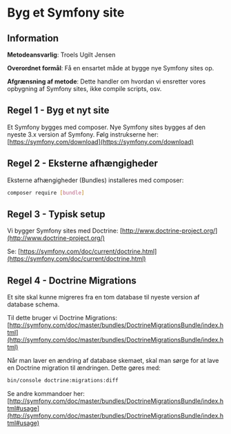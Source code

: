 # Byg et Symfony site

## Information

__Metodeansvarlig__: Troels Ugilt Jensen

__Overordnet formål__: Få en ensartet måde at bygge nye Symfony sites op.

__Afgrænsning af metode__: Dette handler om hvordan vi ensretter vores opbygning
af Symfony sites, ikke compile scripts, osv.

## Regel 1 - Byg et nyt site

Et Symfony bygges med composer. Nye Symfony sites bygges af den nyeste 3.x
version af Symfony. Følg instrukserne her:
[https://symfony.com/download](https://symfony.com/download)

## Regel 2 - Eksterne afhængigheder

Eksterne afhængigheder (Bundles) installeres med composer:

```sh
composer require [bundle]
```

## Regel 3 - Typisk setup

Vi bygger Symfony sites med Doctrine:
[http://www.doctrine-project.org/](http://www.doctrine-project.org/)

Se:
[https://symfony.com/doc/current/doctrine.html](https://symfony.com/doc/current/doctrine.html)

## Regel 4 - Doctrine Migrations

Et site skal kunne migreres fra en tom database til nyeste version af
database schema.

Til dette bruger vi Doctrine Migrations:
[http://symfony.com/doc/master/bundles/DoctrineMigrationsBundle/index.html](http://symfony.com/doc/master/bundles/DoctrineMigrationsBundle/index.html)

Når man laver en ændring af database skemaet, skal man sørge for at lave en
Doctrine migration til ændringen. Dette gøres med:

```sh
bin/console doctrine:migrations:diff
```

Se andre kommandoer her:
[http://symfony.com/doc/master/bundles/DoctrineMigrationsBundle/index.html#usage](http://symfony.com/doc/master/bundles/DoctrineMigrationsBundle/index.html#usage)
